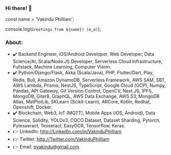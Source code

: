 ### Hi there! 👋

const name = 'Vakindu Philliam';

console.log(`Greetings from ${name}! (ʘ‿ʘ)`);

### About:

- ✔️ Backend Engineer, iOS/Android Developer, Web Developer, Data Science/AI, Scala/Node.JS Developer, Serverless Cloud Infrastructure, Fullstack, Machine Learning, Computer Vision.
- ✔️ Python/Django/Flask, Akka (Scala/Java), PHP, Flutter/Dart, Play, Redis, Bull, Amazon DynamoDB, Serverless Framework, AWS SAM, SBT, AWS Lambda, Prisma, NestJS, TypeScript, Google Cloud (GCP), Numpy, Pandas, API Gateway, Git Version Control, OpenCV, Next.JS, IPFS, MongoDB, Giter8, GraphQL, AWS Data Exchange, AWS S3, MongoDB Atlas, MatPlotLib, SKLearn (Scikit-Learn), ARCore, Kotlin, Redhat, Openshift, Docker.
- ✔️ Blockchain, Web3, IoT (MQTT), Mobile Apps (iOS, Android), Data Science, Solidity, YOLOv3, COCO Dataset, Dataset Sharding, Pytorch, Pytesseract, Tesseract, EasyOCR, Tensorflow, Keras.
- 👉 LinkedIn: http://LinkedIn.com/in/VakinduPhilliam
- 👉 Twitter:  http://Twitter.com/VakinduPhilliam
- 👉 Email:  pvakindu@gmail.com
